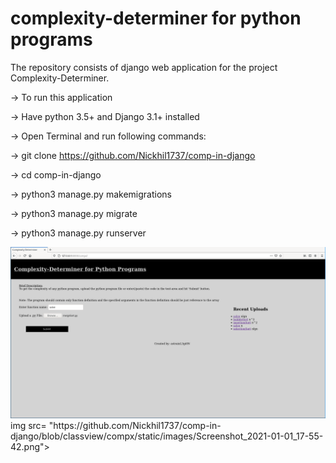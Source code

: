 # complexity-determiner for python programs

The repository consists of django web application for the project Complexity-Determiner.

-> To run this application

-> Have python 3.5+ and Django 3.1+ installed

-> Open Terminal and run following commands:

   -> git clone https://github.com/Nickhil1737/comp-in-django
   
   -> cd comp-in-django
   
   -> python3 manage.py makemigrations
   
   -> python3 manage.py migrate
   
   -> python3 manage.py runserver
   

<img src="https://github.com/Nickhil1737/comp-in-django/blob/classview/compx/static/images/Screenshot_2021-01-01_17-55-08.png">
img src= "https://github.com/Nickhil1737/comp-in-django/blob/classview/compx/static/images/Screenshot_2021-01-01_17-55-42.png">
